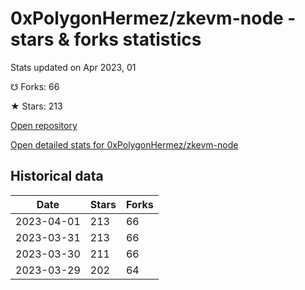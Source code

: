 # 0xPolygonHermez/zkevm-node - stars & forks statistics

Stats updated on Apr 2023, 01

☋ Forks: 66

★ Stars: 213

[Open repository](https://github.com/0xPolygonHermez/zkevm-node)

[Open detailed stats for 0xPolygonHermez/zkevm-node](https://reviewgithub.com/rep/0xPolygonHermez/zkevm-node)

## Historical data
| Date | Stars | Forks |
|------|-------|-------|
| 2023-04-01 | 213 | 66 | 
| 2023-03-31 | 213 | 66 | 
| 2023-03-30 | 211 | 66 | 
| 2023-03-29 | 202 | 64 | 

